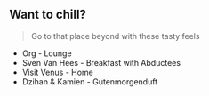 Want to chill? 
-------------------------------------------------------------
> Go to that place beyond with these tasty feels
- Org - Lounge
- Sven Van Hees - Breakfast with Abductees
- Visit Venus - Home
- Dzihan & Kamien - Gutenmorgenduft
